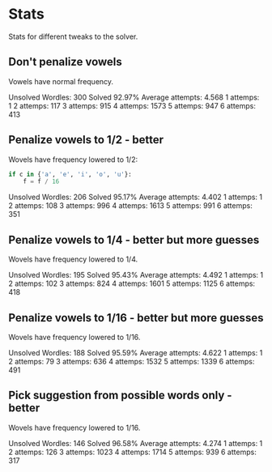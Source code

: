 # Stats

Stats for different tweaks to the solver.

## Don't penalize vowels

Vowels have normal frequency.

Unsolved Wordles: 300
Solved 92.97%
Average attempts: 4.568
1 attemps: 1
2 attemps: 117
3 attemps: 915
4 attemps: 1573
5 attemps: 947
6 attemps: 413

## Penalize vowels to 1/2 - better

Wovels have frequency lowered to 1/2:

```python
if c in {'a', 'e', 'i', 'o', 'u'}:
    f = f / 16
```

Unsolved Wordles: 206
Solved 95.17%
Average attempts: 4.402
1 attemps: 1
2 attemps: 108
3 attemps: 996
4 attemps: 1613
5 attemps: 991
6 attemps: 351

## Penalize vowels to 1/4 - better but more guesses

Wovels have frequency lowered to 1/4.

Unsolved Wordles: 195
Solved 95.43%
Average attempts: 4.492
1 attemps: 1
2 attemps: 102
3 attemps: 824
4 attemps: 1601
5 attemps: 1125
6 attemps: 418

## Penalize vowels to 1/16 - better but more guesses

Wovels have frequency lowered to 1/16.

Unsolved Wordles: 188
Solved 95.59%
Average attempts: 4.622
1 attemps: 1
2 attemps: 79
3 attemps: 636
4 attemps: 1532
5 attemps: 1339
6 attemps: 491

## Pick suggestion from possible words only - better

Wovels have frequency lowered to 1/16.

Unsolved Wordles: 146
Solved 96.58%
Average attempts: 4.274
1 attemps: 1
2 attemps: 126
3 attemps: 1023
4 attemps: 1714
5 attemps: 939
6 attemps: 317

